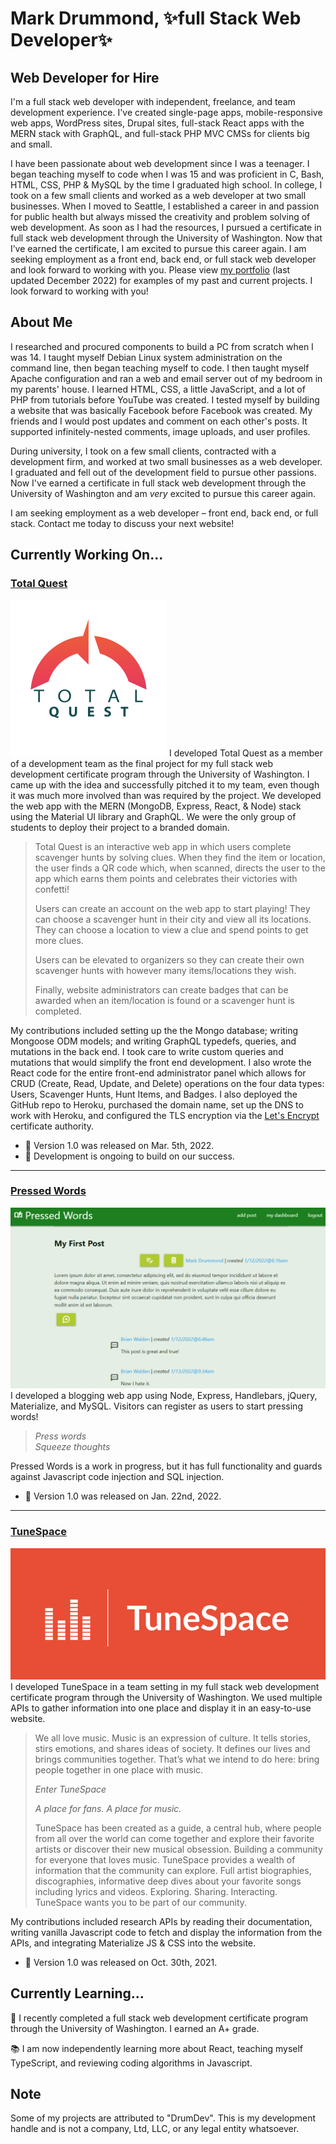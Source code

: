 # Mark Drummond, ✨full Stack Web Developer✨

## Web Developer for Hire
I'm a full stack web developer with independent, freelance, and team development experience. I've created single-page apps, mobile-responsive web apps, WordPress sites, Drupal sites, full-stack React apps with the MERN stack with GraphQL, and full-stack PHP MVC CMSs for clients big and small.

I have been passionate about web development since I was a teenager. I began teaching myself to code when I was 15 and was proficient in C, Bash, HTML, CSS, PHP & MySQL by the time I graduated high school. In college, I took on a few small clients and worked as a web developer at two small businesses. When I moved to Seattle, I established a career in and passion for public health but always missed the creativity and problem solving of web development. As soon as I had the resources, I pursued a certificate in full stack web development through the University of Washington. Now that I’ve earned the certificate, I am excited to pursue this career again. I am seeking employment as a front end, back end, or full stack web developer and look forward to working with you. Please view [my portfolio](http://www.markdrummond.me) (last updated December 2022) for examples of my past and current projects. I look forward to working with you!

## About Me
I researched and procured components to build a PC from scratch when I was 14. I taught myself Debian Linux system administration on the command line, then began teaching myself to code. I then taught myself Apache configuration and ran a web and email server out of my bedroom in my parents' house. I learned HTML, CSS, a little JavaScript, and a lot of PHP from tutorials before YouTube was created. I tested myself by building a website that was basically Facebook before Facebook was created. My friends and I would post updates and comment on each other's posts. It supported infinitely-nested comments, image uploads, and user profiles.

During university, I took on a few small clients, contracted with a development firm, and worked at two small businesses as a web developer. I graduated and fell out of the development field to pursue other passions. Now I've earned a certificate in full stack web development through the University of Washington and am _very_ excited to pursue this career again.

I am seeking employment as a web developer – front end, back end, or full stack. Contact me today to discuss your next website!

## Currently Working On...
### [Total Quest](https://www.totalquest.us)
![Total Quest Logo](./assets/img/total-quest.png)
I developed Total Quest as a member of a development team as the final project for my full stack web development certificate program through the University of Washington. I came up with the idea and successfully pitched it to my team, even though it was much more involved than was required by the project. We developed the web app with the MERN (MongoDB, Express, React, & Node) stack using the Material UI library and GraphQL. We were the only group of students to deploy their project to a branded domain.

> Total Quest is an interactive web app in which users complete scavenger hunts by solving clues. When they find the item or location, the user finds a QR code which, when scanned, directs the user to the app which earns them points and celebrates their victories with confetti!
>
> Users can create an account on the web app to start playing! They can choose a scavenger hunt in their city and view all its locations. They can choose a location to view a clue and spend points to get more clues.
>
> Users can be elevated to organizers so they can create their own scavenger hunts with however many items/locations they wish.
>
> Finally, website administrators can create badges that can be awarded when an item/location is found or a scavenger hunt is completed.

My contributions included setting up the the Mongo database; writing Mongoose ODM models; and writing GraphQL typedefs, queries, and mutations in the back end. I took care to write custom queries and mutations that would simplify the front end development. I also wrote the React code for the entire front-end administrator panel which allows for CRUD (Create, Read, Update, and Delete) operations on the four data types: Users, Scavenger Hunts, Hunt Items, and Badges. I also deployed the GitHub repo to Heroku, purchased the domain name, set up the DNS to work with Heroku, and configured the TLS encryption via the [Let's Encrypt](https://letsencrypt.org/) certificate authority.

- 👯 Version 1.0 was released on Mar. 5th, 2022.
- 🌱 Development is ongoing to build on our success.

---

### [Pressed Words](http://blog.markdrummond.me/)
![Pressed Words Screen shot](./assets/img/pressed-words.png)
I developed a blogging web app using Node, Express, Handlebars, jQuery, Materialize, and MySQL. Visitors can register as users to start pressing words!

> _Press words_\
>_Squeeze thoughts_

Pressed Words is a work in progress, but it has full functionality and guards against Javascript code injection and SQL injection.

- 👯 Version 1.0 was released on Jan. 22nd, 2022.

---

### [TuneSpace](https://mjamesd.github.io/crispy-happiness/)
![TuneSpace Logo](./assets/img/TuneSpace.png)
I developed TuneSpace in a team setting in my full stack web development certificate program through the University of Washington. We used multiple APIs to gather information into one place and display it in an easy-to-use website.

>We all love music. Music is an expression of culture. It tells stories, stirs emotions, and shares ideas of society. It defines our lives and brings communities together. That’s what we intend to do here: bring people together in one place with music.
>
> _Enter TuneSpace_
>
>_A place for fans. A place for music._
>
>TuneSpace has been created as a guide, a central hub, where people from all over the world can come together and explore their favorite artists or discover their new musical obsession.  Building a community for everyone that loves music. TuneSpace provides a wealth of information that the community can explore. Full artist biographies, discographies, informative deep dives about your favorite songs including lyrics and videos.
>Exploring. Sharing. Interacting. TuneSpace wants you to be part of our community.

My contributions included research APIs by reading their documentation, writing vanilla Javascript code to fetch and display the information from the APIs, and integrating Materialize JS & CSS into the website.
- 👯 Version 1.0 was released on Oct. 30th, 2021.

## Currently Learning...
 🎉 I recently completed a full stack web development certificate program through the University of Washington. I earned an A+ grade.

📚 I am now independently learning more about React, teaching myself TypeScript, and reviewing coding algorithms in Javascript.

## Note
Some of my projects are attributed to "DrumDev". This is my development handle and is not a company, Ltd, LLC, or any legal entity whatsoever.
